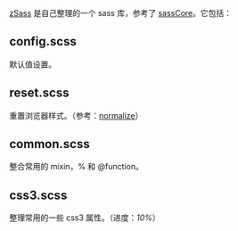 [zSass](https://github.com/zhuyujia/zSass) 是自己整理的一个 sass 库，参考了 [sassCore](https://github.com/marvin1023/sassCore)。它包括：

## config.scss ##

默认值设置。

## reset.scss ##

重置浏览器样式。（参考：[normalize](https://github.com/necolas/normalize.css/)）

## common.scss ##

整合常用的 mixin，% 和 @function。

## css3.scss ##

整理常用的一些 css3 属性。（进度：*10%*）